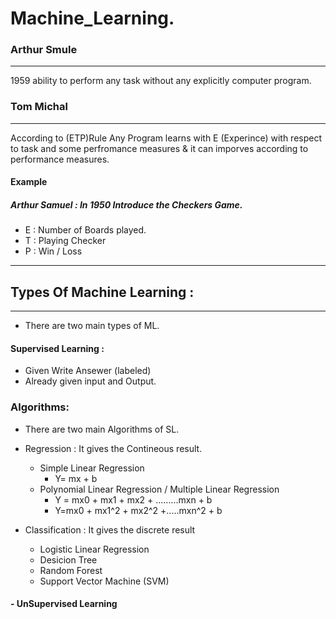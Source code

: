 # Machine_Learning.
 ### Arthur Smule
 --------------------------------------
 1959 ability to  perform any task without any explicitly computer program.
### Tom Michal 
-------------------------------------------
According to (ETP)Rule  Any Program learns with E (Experince) with respect to task and some perfromance measures & it can imporves according to performance measures.

#### Example 
 ##### Arthur Samuel : In 1950 Introduce the Checkers Game.
 - E   : Number of Boards played.
 - T   : Playing Checker
 - P   : Win / Loss
 
----------------------------------
## Types Of Machine Learning : 
---------------------------------------------------
- There are two main types of ML.
#### Supervised Learning :
 - Given Write Ansewer (labeled)
 - Already given input and Output.
 
 ### Algorithms:
 - There are two main Algorithms of SL.
 - Regression  : It gives the Contineous result.
     - Simple Linear Regression
        - Y= mx + b 
     - Polynomial Linear Regression  / Multiple Linear Regression
       - Y = mx0 + mx1 + mx2 + .........mxn + b
       - Y=mx0 + mx1^2 + mx2^2 +.....mxn^2 + b
   
 - Classification : It gives the discrete result
     - Logistic Linear Regression
     - Desicion Tree 
     - Random Forest
     - Support Vector Machine (SVM)
     
 
 
 
 
 
#### - UnSupervised Learning
